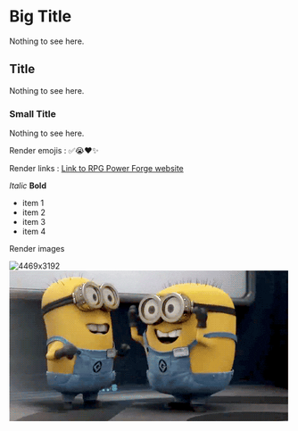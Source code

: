 # Big Title
Nothing to see here.

## Title
Nothing to see here.

### Small Title
Nothing to see here.

Render emojis : ✅😭❤️✨

Render links : [Link to RPG Power Forge website](https://rpgpowerforge.com/)

*Italic* **Bold**

- item 1
- item 2
- item 3
- item 4

Render images

![4469x3192](./resources/cat.png)
![500x270](./resources/minion.png)